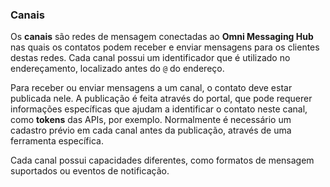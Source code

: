 ### Canais

Os **canais** são redes de mensagem conectadas ao **Omni Messaging Hub** nas quais os contatos podem receber e enviar mensagens para os clientes destas redes. Cada canal possui um identificador que é utilizado no endereçamento, localizado antes do `@` do endereço.

Para receber ou enviar mensagens a um canal, o contato deve estar publicada nele. A publicação é feita através do portal, que  pode requerer informações específicas que ajudam a identificar o contato neste canal, como **tokens** das APIs, por exemplo. Normalmente é necessário um cadastro prévio em cada canal antes da publicação, através de uma ferramenta específica.

Cada canal possui capacidades diferentes, como formatos de mensagem suportados ou eventos de notificação.
